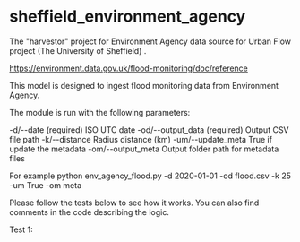 # sheffield_environment_agency
The "harvestor" project for Environment Agency data source for Urban Flow project (The University of Sheffield) .

https://environment.data.gov.uk/flood-monitoring/doc/reference

This model is designed to ingest flood monitoring data from Environment Agency. 

The module is run with the following parameters:

-d/--date 			(required) ISO UTC date
-od/--output_data 	(required) Output CSV file path
-k/--distance		Radius distance (km)
-um/--update_meta	True if update the metadata
-om/--output_meta	Output folder path for metadata files

For example python env_agency_flood.py -d 2020-01-01 -od flood.csv -k 25 -um True -om meta

Please follow the tests below to see how it works. You can also find comments in the code describing the logic. 
	
Test 1: 








